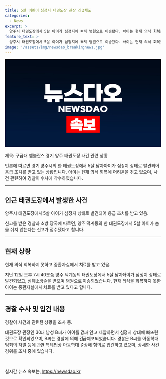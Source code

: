 ```yaml
---
title: 5살 어린이 심정지 태권도장 관장 긴급체포
categories:
  - News
excerpt: >
  양주시 태권도장에서 5살 아이가 심정지에 빠져 병원으로 이송됐다. 아이는 현재 의식 회복을 못하고 중환자실 치료 중이다. 경찰에 따르면 태권도장 관장이 아이를 감싸 안고 심정지에 빠뜨린 후 긴급체포됐으며, 장난이라고 진술했다. 경찰은 아동학대 중상해 혐의로 조사 중이다.
feature_text: >
  양주시 태권도장에서 5살 아이가 심정지에 빠져 병원으로 이송됐다. 아이는 현재 의식 회복을 못하고 중환자실 치료 중이다. 경찰에 따르면 태권도장 관장이 아이를 감싸 안고 심정지에 빠뜨린 후 긴급체포됐으며, 장난이라고 진술했다. 경찰은 아동학대 중상해 혐의로 조사 중이다.
image: '/assets/img/newsdao_breakingnews.jpg'
---
```


<p><img src="/assets/img/newsdao_breakingnews.jpg" alt="flaretime 속보" /></p>

<p>제목: 구급대 앰블란스 경기 양주 태권도장 사건 관련 상황</p>

<p>언론에 따르면 경기 양주시의 한 태권도장에서 5살 남자아이가 심정지 상태로 발견되어 응급 조치를 받고 있는 상황입니다. 아이는 현재 의식 회복에 어려움을 겪고 있으며, 사건 관련하여 경찰이 수사에 착수하였습니다.</p>

<hr />

<h2 data-ke-size="size26">인근 태권도장에서 발생한 사건</h2>

<p>양주시 태권도장에서 5살 아이가 심정지 상태로 발견되어 응급 조치를 받고 있음.</p>

<p>신고를 받은 경찰과 소방 당국에 따르면, 양주 덕계동의 한 태권도장에서 5살 아이가 숨을 쉬지 않는다는 신고가 접수됐다고 합니다.</p>

<hr />

<h2 data-ke-size="size26">현재 상황</h2>

<p>현재 의식 회복하지 못하고 중환자실에서 치료를 받고 있음.</p>

<p>지난 12일 오후 7시 40분쯤 양주 덕계동의 태권도장에서 5살 남자아이가 심정지 상태로 발견되었고, 심폐소생술을 받으며 병원으로 이송되었습니다. 현재 의식을 회복하지 못한 아이는 중환자실에서 치료를 받고 있다고 합니다.</p>

<hr />

<h2 data-ke-size="size26">경찰 수사 및 입건 내용</h2>

<p>경찰이 사건과 관련된 상황을 조사 중.</p>

<p>태권도장 관장인 30대 남성 B씨가 아이를 감싸 안고 제압하면서 심정지 상태에 빠뜨린 것으로 확인되었으며, B씨는 경찰에 의해 긴급체포되었습니다. 경찰은 B씨를 아동학대범죄의 처벌 등에 관한 특례법상 아동학대 중상해 혐의로 입건하고 있으며, 상세한 사건 경위를 조사 중에 있습니다.</p>

<p data-ke-size="size16">&nbsp;</p>
실시간 뉴스 속보는, <a href="https://newsdao.kr" rel="dofollow">https://newsdao.kr</a>


